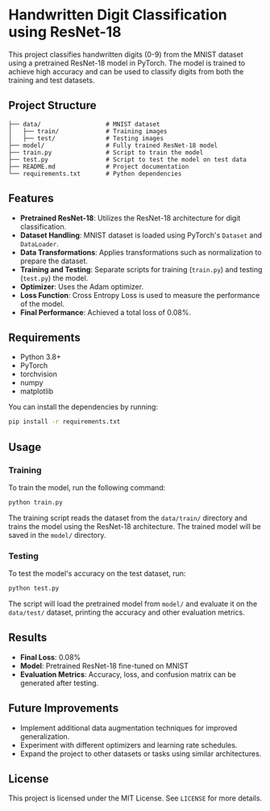 # Handwritten Digit Classification using ResNet-18

This project classifies handwritten digits (0-9) from the MNIST dataset using a pretrained ResNet-18 model in PyTorch. The model is trained to achieve high accuracy and can be used to classify digits from both the training and test datasets.

## Project Structure
```
├── data/                  # MNIST dataset
│   ├── train/             # Training images
│   ├── test/              # Testing images
├── model/                 # Fully trained ResNet-18 model
├── train.py               # Script to train the model
├── test.py                # Script to test the model on test data
├── README.md              # Project documentation
└── requirements.txt       # Python dependencies
```

## Features
- **Pretrained ResNet-18**: Utilizes the ResNet-18 architecture for digit classification.
- **Dataset Handling**: MNIST dataset is loaded using PyTorch's `Dataset` and `DataLoader`.
- **Data Transformations**: Applies transformations such as normalization to prepare the dataset.
- **Training and Testing**: Separate scripts for training (`train.py`) and testing (`test.py`) the model.
- **Optimizer**: Uses the Adam optimizer.
- **Loss Function**: Cross Entropy Loss is used to measure the performance of the model.
- **Final Performance**: Achieved a total loss of 0.08%.

## Requirements
- Python 3.8+
- PyTorch
- torchvision
- numpy
- matplotlib

You can install the dependencies by running:
```bash
pip install -r requirements.txt
```

## Usage

### Training
To train the model, run the following command:
```bash
python train.py
```
The training script reads the dataset from the `data/train/` directory and trains the model using the ResNet-18 architecture. The trained model will be saved in the `model/` directory.

### Testing
To test the model's accuracy on the test dataset, run:
```bash
python test.py
```
The script will load the pretrained model from `model/` and evaluate it on the `data/test/` dataset, printing the accuracy and other evaluation metrics.

## Results
- **Final Loss**: 0.08%
- **Model**: Pretrained ResNet-18 fine-tuned on MNIST
- **Evaluation Metrics**: Accuracy, loss, and confusion matrix can be generated after testing.

## Future Improvements
- Implement additional data augmentation techniques for improved generalization.
- Experiment with different optimizers and learning rate schedules.
- Expand the project to other datasets or tasks using similar architectures.

## License
This project is licensed under the MIT License. See `LICENSE` for more details.
